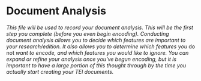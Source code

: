 # Document Analysis

*This file will be used to record your document analysis. This will be the first step you complete (before you even begin encoding). Conducting document analysis allows you to decide which features are important to your research/edition. It also allows you to determine which features you* do not *want to encode, and which features you would like to ignore. You can expand or refine your analysis once you've begun encoding, but it is important to have a large portion of this thought through by the time you actually start creating your TEI documents.*
